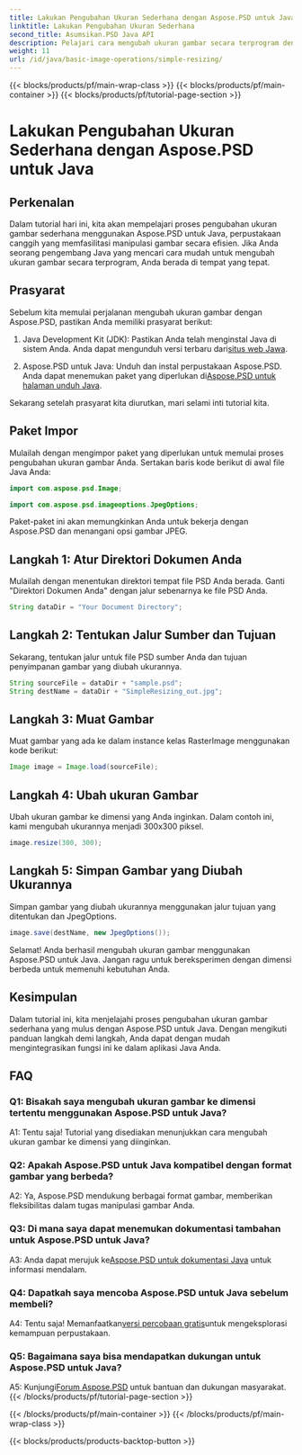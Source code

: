 ```yaml
---
title: Lakukan Pengubahan Ukuran Sederhana dengan Aspose.PSD untuk Java
linktitle: Lakukan Pengubahan Ukuran Sederhana
second_title: Asumsikan.PSD Java API
description: Pelajari cara mengubah ukuran gambar secara terprogram dengan Aspose.PSD untuk Java. Ikuti panduan langkah demi langkah kami untuk manipulasi gambar yang efisien.
weight: 11
url: /id/java/basic-image-operations/simple-resizing/
---
```


{{< blocks/products/pf/main-wrap-class >}}
{{< blocks/products/pf/main-container >}}
{{< blocks/products/pf/tutorial-page-section >}}

# Lakukan Pengubahan Ukuran Sederhana dengan Aspose.PSD untuk Java

## Perkenalan

Dalam tutorial hari ini, kita akan mempelajari proses pengubahan ukuran gambar sederhana menggunakan Aspose.PSD untuk Java, perpustakaan canggih yang memfasilitasi manipulasi gambar secara efisien. Jika Anda seorang pengembang Java yang mencari cara mudah untuk mengubah ukuran gambar secara terprogram, Anda berada di tempat yang tepat.

## Prasyarat

Sebelum kita memulai perjalanan mengubah ukuran gambar dengan Aspose.PSD, pastikan Anda memiliki prasyarat berikut:

1.  Java Development Kit (JDK): Pastikan Anda telah menginstal Java di sistem Anda. Anda dapat mengunduh versi terbaru dari[situs web Jawa](https://www.oracle.com/java/).

2.  Aspose.PSD untuk Java: Unduh dan instal perpustakaan Aspose.PSD. Anda dapat menemukan paket yang diperlukan di[Aspose.PSD untuk halaman unduh Java](https://releases.aspose.com/psd/java/).

Sekarang setelah prasyarat kita diurutkan, mari selami inti tutorial kita.

## Paket Impor

Mulailah dengan mengimpor paket yang diperlukan untuk memulai proses pengubahan ukuran gambar Anda. Sertakan baris kode berikut di awal file Java Anda:

```java
import com.aspose.psd.Image;

import com.aspose.psd.imageoptions.JpegOptions;
```

Paket-paket ini akan memungkinkan Anda untuk bekerja dengan Aspose.PSD dan menangani opsi gambar JPEG.

## Langkah 1: Atur Direktori Dokumen Anda

Mulailah dengan menentukan direktori tempat file PSD Anda berada. Ganti "Direktori Dokumen Anda" dengan jalur sebenarnya ke file PSD Anda.

```java
String dataDir = "Your Document Directory";
```

## Langkah 2: Tentukan Jalur Sumber dan Tujuan

Sekarang, tentukan jalur untuk file PSD sumber Anda dan tujuan penyimpanan gambar yang diubah ukurannya.

```java
String sourceFile = dataDir + "sample.psd";
String destName = dataDir + "SimpleResizing_out.jpg";
```

## Langkah 3: Muat Gambar

Muat gambar yang ada ke dalam instance kelas RasterImage menggunakan kode berikut:

```java
Image image = Image.load(sourceFile);
```

## Langkah 4: Ubah ukuran Gambar

Ubah ukuran gambar ke dimensi yang Anda inginkan. Dalam contoh ini, kami mengubah ukurannya menjadi 300x300 piksel.

```java
image.resize(300, 300);
```

## Langkah 5: Simpan Gambar yang Diubah Ukurannya

Simpan gambar yang diubah ukurannya menggunakan jalur tujuan yang ditentukan dan JpegOptions.

```java
image.save(destName, new JpegOptions());
```

Selamat! Anda berhasil mengubah ukuran gambar menggunakan Aspose.PSD untuk Java. Jangan ragu untuk bereksperimen dengan dimensi berbeda untuk memenuhi kebutuhan Anda.

## Kesimpulan

Dalam tutorial ini, kita menjelajahi proses pengubahan ukuran gambar sederhana yang mulus dengan Aspose.PSD untuk Java. Dengan mengikuti panduan langkah demi langkah, Anda dapat dengan mudah mengintegrasikan fungsi ini ke dalam aplikasi Java Anda.

## FAQ

### Q1: Bisakah saya mengubah ukuran gambar ke dimensi tertentu menggunakan Aspose.PSD untuk Java?

A1: Tentu saja! Tutorial yang disediakan menunjukkan cara mengubah ukuran gambar ke dimensi yang diinginkan.

### Q2: Apakah Aspose.PSD untuk Java kompatibel dengan format gambar yang berbeda?

A2: Ya, Aspose.PSD mendukung berbagai format gambar, memberikan fleksibilitas dalam tugas manipulasi gambar Anda.

### Q3: Di mana saya dapat menemukan dokumentasi tambahan untuk Aspose.PSD untuk Java?

 A3: Anda dapat merujuk ke[Aspose.PSD untuk dokumentasi Java](https://reference.aspose.com/psd/java/) untuk informasi mendalam.

### Q4: Dapatkah saya mencoba Aspose.PSD untuk Java sebelum membeli?

 A4: Tentu saja! Memanfaatkan[versi percobaan gratis](https://releases.aspose.com/)untuk mengeksplorasi kemampuan perpustakaan.

### Q5: Bagaimana saya bisa mendapatkan dukungan untuk Aspose.PSD untuk Java?

 A5: Kunjungi[Forum Aspose.PSD](https://forum.aspose.com/c/psd/34) untuk bantuan dan dukungan masyarakat.
{{< /blocks/products/pf/tutorial-page-section >}}

{{< /blocks/products/pf/main-container >}}
{{< /blocks/products/pf/main-wrap-class >}}

{{< blocks/products/products-backtop-button >}}
